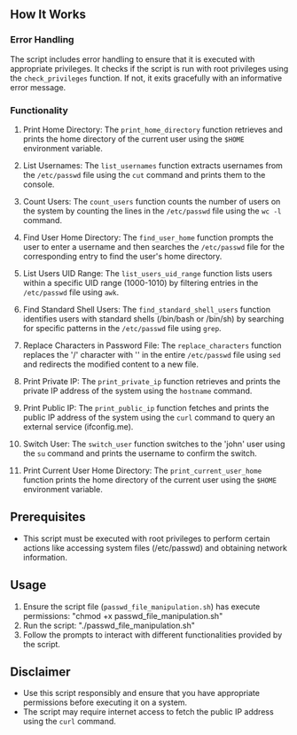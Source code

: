 ## How It Works

### Error Handling

The script includes error handling to ensure that it is executed with appropriate privileges. It checks if the script is run with root privileges using the `check_privileges` function. If not, it exits gracefully with an informative error message.

### Functionality

1. Print Home Directory: The `print_home_directory` function retrieves and prints the home directory of the current user using the `$HOME` environment variable.

2. List Usernames: The `list_usernames` function extracts usernames from the `/etc/passwd` file using the `cut` command and prints them to the console.

3. Count Users: The `count_users` function counts the number of users on the system by counting the lines in the `/etc/passwd` file using the `wc -l` command.

4. Find User Home Directory: The `find_user_home` function prompts the user to enter a username and then searches the `/etc/passwd` file for the corresponding entry to find the user's home directory.

5. List Users UID Range: The `list_users_uid_range` function lists users within a specific UID range (1000-1010) by filtering entries in the `/etc/passwd` file using `awk`.

6. Find Standard Shell Users: The `find_standard_shell_users` function identifies users with standard shells (/bin/bash or /bin/sh) by searching for specific patterns in the `/etc/passwd` file using `grep`.

7. Replace Characters in Password File: The `replace_characters` function replaces the '/' character with '\' in the entire `/etc/passwd` file using `sed` and redirects the modified content to a new file.

8. Print Private IP: The `print_private_ip` function retrieves and prints the private IP address of the system using the `hostname` command.

9. Print Public IP: The `print_public_ip` function fetches and prints the public IP address of the system using the `curl` command to query an external service (ifconfig.me).

10. Switch User: The `switch_user` function switches to the 'john' user using the `su` command and prints the username to confirm the switch.

11. Print Current User Home Directory: The `print_current_user_home` function prints the home directory of the current user using the `$HOME` environment variable.

## Prerequisites

- This script must be executed with root privileges to perform certain actions like accessing system files (/etc/passwd) and obtaining network information.

## Usage

1. Ensure the script file (`passwd_file_manipulation.sh`) has execute permissions: "chmod +x passwd_file_manipulation.sh"
2. Run the script: "./passwd_file_manipulation.sh"
3. Follow the prompts to interact with different functionalities provided by the script.

## Disclaimer

- Use this script responsibly and ensure that you have appropriate permissions before executing it on a system.
- The script may require internet access to fetch the public IP address using the `curl` command.
